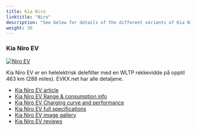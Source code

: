 ```yaml
---
title: Kia Niro
linktitle: "Niro"
description: "See below for details of the different variants of Kia Niro"
weight: 30
---
```

### Kia Niro EV

<a href="niro_ev/"><img src="https://media.evkx.net/multimedia/models/kia/niro/niro_ev/main_1_st.jpg" class="img-fluid" alt="Niro EV" ></a>

Kia Niro EV er en helelektrisk delefilter med en WLTP rekkevidde på opptil 463 km (288 miles). EVKX.net har alle detaljene. 

- [Kia Niro EV article](niro_ev/)
- [Kia Niro EV Range & consumption info](niro_ev/rangeandconsumption)
- [Kia Niro EV Charging curve and performance](niro_ev/chargingcurve)
- [Kia Niro EV full specifications](niro_ev/specifications)
- [Kia Niro EV image gallery](niro_ev/gallery)
- [Kia Niro EV reviews](niro_ev/reviews)

